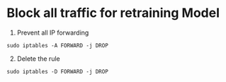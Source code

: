 # Block all traffic for retraining Model 

1. Prevent all IP forwarding
```
sudo iptables -A FORWARD -j DROP
```
2. Delete the rule
```
sudo iptables -D FORWARD -j DROP
```
